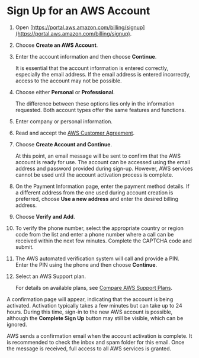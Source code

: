 # Sign Up for an AWS Account

1. Open [https://portal.aws.amazon.com/billing/signup](https://portal.aws.amazon.com/billing/signup).
2. Choose **Create an AWS Account**.

3. Enter the account information and then choose **Continue**.

   It is essential that the account information is entered correctly, especially the email address. If the email address is entered incorrectly, access to the account may not be possible.

4. Choose either **Personal** or **Professional**.

   The difference between these options lies only in the information requested. Both account types offer the same features and functions.

5. Enter company or personal information.

6. Read and accept the [AWS Customer Agreement](https://aws.amazon.com/agreement/).

7. Choose **Create Account and Continue**.

   At this point, an email message will be sent to confirm that the AWS account is ready for use. The account can be accessed using the email address and password provided during sign-up. However, AWS services cannot be used until the account activation process is complete.

8. On the Payment Information page, enter the payment method details. If a different address from the one used during account creation is preferred, choose **Use a new address** and enter the desired billing address.

9. Choose **Verify and Add**.

10. To verify the phone number, select the appropriate country or region code from the list and enter a phone number where a call can be received within the next few minutes. Complete the CAPTCHA code and submit.

11. The AWS automated verification system will call and provide a PIN. Enter the PIN using the phone and then choose **Continue**.

12. Select an AWS Support plan.

    For details on available plans, see [Compare AWS Support Plans](https://aws.amazon.com/premiumsupport/plans/).

A confirmation page will appear, indicating that the account is being activated. Activation typically takes a few minutes but can take up to 24 hours. During this time, sign-in to the new AWS account is possible, although the **Complete Sign Up** button may still be visible, which can be ignored.

AWS sends a confirmation email when the account activation is complete. It is recommended to check the inbox and spam folder for this email. Once the message is received, full access to all AWS services is granted.
